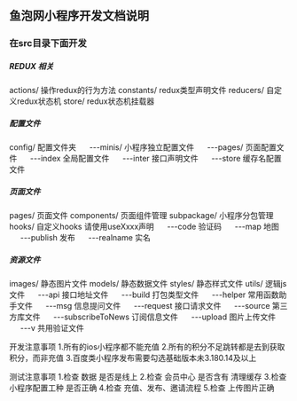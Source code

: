 ## 鱼泡网小程序开发文档说明

### 在src目录下面开发

##### REDUX 相关
actions/ 操作redux的行为方法
constants/ redux类型声明文件
reducers/ 自定义redux状态机
store/ redux状态机挂载器


##### 配置文件
config/ 配置文件夹 
&nbsp;&nbsp;&nbsp;&nbsp;&nbsp;---minis/ 小程序独立配置文件
&nbsp;&nbsp;&nbsp;&nbsp;&nbsp;---pages/ 页面配置文件
&nbsp;&nbsp;&nbsp;&nbsp;&nbsp;---index 全局配置文件
&nbsp;&nbsp;&nbsp;&nbsp;&nbsp;---inter 接口声明文件
&nbsp;&nbsp;&nbsp;&nbsp;&nbsp;---store 缓存名配置文件

##### 页面文件
pages/ 页面文件
components/ 页面组件管理
subpackage/ 小程序分包管理
hooks/ 自定义hooks  请使用useXxxx声明
&nbsp;&nbsp;&nbsp;&nbsp;&nbsp;---code 验证码
&nbsp;&nbsp;&nbsp;&nbsp;&nbsp;---map 地图
&nbsp;&nbsp;&nbsp;&nbsp;&nbsp;---publish 发布
&nbsp;&nbsp;&nbsp;&nbsp;&nbsp;---realname 实名

##### 资源文件
images/ 静态图片文件
models/ 静态数据文件
styles/ 静态样式文件
utils/  逻辑js文件
&nbsp;&nbsp;&nbsp;&nbsp;&nbsp;---api 接口地址文件
&nbsp;&nbsp;&nbsp;&nbsp;&nbsp;---build 打包类型文件
&nbsp;&nbsp;&nbsp;&nbsp;&nbsp;---helper 常用函数助手文件
&nbsp;&nbsp;&nbsp;&nbsp;&nbsp;---msg 信息提问文件
&nbsp;&nbsp;&nbsp;&nbsp;&nbsp;---request 接口请求文件
&nbsp;&nbsp;&nbsp;&nbsp;&nbsp;---source 第三方库文件
&nbsp;&nbsp;&nbsp;&nbsp;&nbsp;---subscribeToNews 订阅信息文件
&nbsp;&nbsp;&nbsp;&nbsp;&nbsp;---upload 图片上传文件
&nbsp;&nbsp;&nbsp;&nbsp;&nbsp;---v 共用验证文件

开发注意事项
1.所有的ios小程序都不能充值
2.所有的积分不足跳转都是去到获取积分，而非充值
3.百度类小程序发布需要勾选基础版本未3.180.14及以上


测试注意事项
1.检查 数据 是否是线上
2.检查 会员中心 是否含有 清理缓存
3.检查 小程序配置工种 是否正确
4.检查 充值、发布、邀请流程
5.检查 上传图片正确